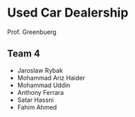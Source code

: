 # Used Car Dealership
Prof. Greenbuerg

## Team 4
- Jaroslaw Rybak
- Mohammad Ariz Haider
- Mohammad Uddin
- Anthony Ferrara
- Satar Hassni
- Fahim Ahmed

